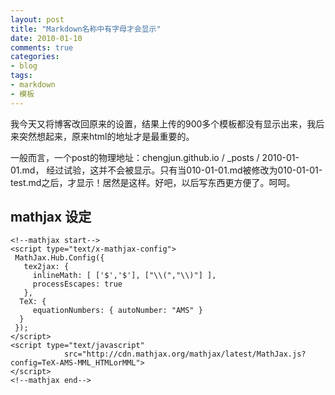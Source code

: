 ```yaml
---
layout: post
title: "Markdown名称中有字母才会显示"
date: 2010-01-10
comments: true
categories:
- blog
tags:
- markdown
- 模板
---
```


我今天又将博客改回原来的设置，结果上传的900多个模板都没有显示出来，我后来突然想起来，原来html的地址才是最重要的。

一般而言，一个post的物理地址：chengjun.github.io / _posts / 2010-01-01.md， 经过试验，这并不会被显示。只有当010-01-01.md被修改为010-01-01-test.md之后，才显示！居然是这样。好吧，以后写东西更方便了。呵呵。

## mathjax 设定

    <!--mathjax start-->
    <script type="text/x-mathjax-config">
     MathJax.Hub.Config({
       tex2jax: {
         inlineMath: [ ['$','$'], ["\\(","\\)"] ],
         processEscapes: true
       },
      TeX: {
         equationNumbers: { autoNumber: "AMS" }
      }
     });
    </script>
    <script type="text/javascript"
                src="http://cdn.mathjax.org/mathjax/latest/MathJax.js?config=TeX-AMS-MML_HTMLorMML">
    </script>
    <!--mathjax end-->
